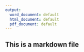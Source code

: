 ```yaml
---
output:
  word_document: default
  html_document: default
  pdf_document: default
---
```

## This is a markdown file

